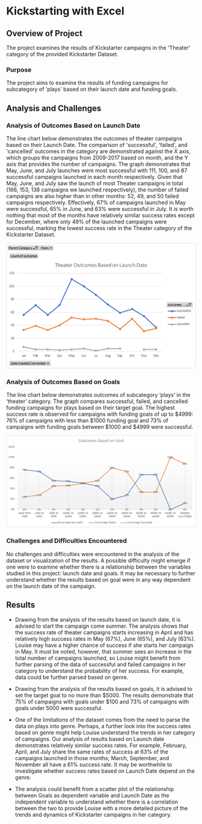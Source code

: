 # Kickstarting with Excel
## Overview of Project
The project examines the results of Kickstarter campaigns in the 'Theater' category of the provided Kickstarter Dataset. 
### Purpose
The project aims to examine the results of funding campaigns for subcategory of 'plays' based on their launch date and funding goals. 
## Analysis and Challenges
### Analysis of Outcomes Based on Launch Date
The line chart below demonstrates the outcomes of theater campaigns based on their Launch Date. The comparison of 'successful', 'failed', and 'cancelled' outcomes in the category are demonstrated against the X axis, which groups the campaigns from 2009-2017 based on month, and the Y axis that provides the number of campaigns. The graph demonstrates that May, June, and July launches were most successful with 111, 100, and 87 successful campaigns launched in each month respectively. Given that May, June, and July saw the launch of most Theater campaigns in total (166, 153, 138 campaigns we launched respectively), the number of failed campaigns are also higher than in other months: 52, 49, and 50 failed campaigns respectively. Effectively, 67% of campaigns launched in May were successful, 65% in June, and 63% were successful in July. It is worth nothing that most of the months have relatively similar success rates except for December, where only 49% of the launched campaigns were successful, marking the lowest success rate in the Theater category of the Kickstarter Dataset.

![Theater_Outcomes_vs_Launch](resources/Theater_Outcomes_vs_Launch.png)

### Analysis of Outcomes Based on Goals
The line chart below demonstrates outcomes of subcategory ‘plays’ in the ‘theater’ category. The graph compares successful, failed, and cancelled funding campaigns for plays based on their target goal. The highest success rate is observed for campaigns with funding goals of up to $4999: 76% of campaigns with less than $1000 funding goal and 73% of campaigns with funding goals between $1000 and $4999 were successful. 

![Outcomes_vs_Goals](resources/Outcomes_vs_Goals.png)

### Challenges and Difficulties Encountered
No challenges and difficulties were encountered in the analysis of the dataset or visualization of the results. A possible difficulty might emerge if one were to examine whether there is a relationship between the variables studied in this project: launch date and goals. It may be necessary to further understand whether the results based on goal were in any way dependent on the launch date of the campaign.


## Results
- Drawing from the analysis of the results based on launch date, it is advised to start the campaign come summer. The analysis shows that the success rate of theater campaigns starts increasing in April and has relatively high success rates in May (67%), June (65%), and July (63%). Louise may have a higher chance of success if she starts her campaign in May. It must be noted, however, that summer sees an increase in the total number of campaigns launched, so Louise might benefit from further parsing of the data of successful and failed campaigns in her category to understand the probability of her success. For example, data could be further parsed based on genre. 

- Drawing from the analysis of the results based on goals, it is advised to set the target goal to no more than $5000. The results demonstrate that 75% of campaigns with goals under $100 and 73% of campaigns with goals under 5000 were successful. 

- One of the limitations of the dataset comes from the need to parse the data on plays into genre. Perhaps, a further look into the success rates based on genre might help Louise understand the trends in her category of campaigns. Our analysis of results based on Launch date demonstrates relatively similar success rates. For example, February, April, and July share the same rates of success at 63% of the campaigns launched in those months; March, September, and November all have a 61% success rate. It may be worthwhile to investigate whether success rates based on Launch Date depend on the genre. 

- The analysis could benefit from a scatter plot of the relationship between Goals as dependent variable and Launch Date as the independent variable to understand whether there is a correlation between the two to provide Louise with a more detailed picture of the trends and dynamics of Kickstarter campaigns in her category. 

